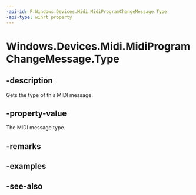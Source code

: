 ----api-id: P:Windows.Devices.Midi.MidiProgramChangeMessage.Type
-api-type: winrt property
---<!-- Property syntaxpublic Windows.Devices.Midi.MidiMessageType Type { get; }--># Windows.Devices.Midi.MidiProgramChangeMessage.Type## -descriptionGets the type of this MIDI message.## -property-valueThe MIDI message type.## -remarks## -examples## -see-also
